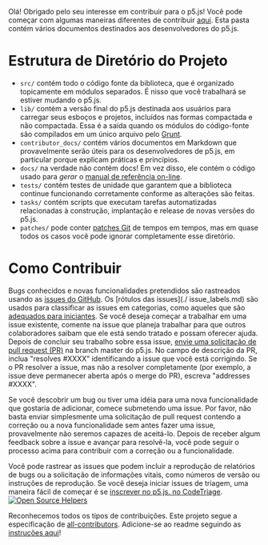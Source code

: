 Olá! Obrigado pelo seu interesse em contribuir para o p5.js! Você pode começar com algumas maneiras diferentes de contribuir [aqui](https://p5js.org/community/#contribute). Esta pasta contém vários documentos destinados aos desenvolvedores do p5.js.

# Estrutura de Diretório do Projeto

* `src/` contém todo o código fonte da biblioteca, que é organizado topicamente em módulos separados. É nisso que você trabalhará se estiver mudando o p5.js.
* `lib/` contém a versão final do p5.js destinada aos usuários para carregar seus esboços e projetos, incluídos nas formas compactada e não compactada. Essa é a saída quando os módulos do código-fonte são compilados em um único arquivo pelo [Grunt](https://gruntjs.com/).
* `contributor_docs/` contém vários documentos em Markdown que provavelmente serão úteis para os desenvolvedores de p5.js, em particular porque explicam práticas e princípios.
* `docs/` na verdade não contém docs! Em vez disso, ele contém o código usado para *gerar* o [manual de referência on-line](https://p5js.org/reference/).
* `tests/` contém testes de unidade que garantem que a biblioteca continue funcionando corretamente conforme as alterações são feitas.
* `tasks/` contém scripts que executam tarefas automatizadas relacionadas à construção, implantação e release de novas versões do p5.js.
* `patches/` pode conter [patches Git](https://git-scm.com/docs/git-format-patch) de tempos em tempos, mas em quase todos os casos você pode ignorar completamente esse diretório.

# Como Contribuir

Bugs conhecidos e novas funcionalidades pretendidos são rastreados usando as [issues do GitHub](https://github.com/processing/p5.js/issues). Os [rótulos das issues](./ issue_labels.md) são usados para classificar as issues em categorias, como aqueles que são [adequados para iniciantes](https://github.com/processing/p5.js/labels/level%3Abeginner). Se você deseja começar a trabalhar em uma issue existente, comente na issue que planeja trabalhar para que outros colaboradores saibam que ele está sendo tratado e possam oferecer ajuda. Depois de concluir seu trabalho sobre essa issue, [envie uma solicitação de pull request (PR)](./preparing_a_pull_request.md) na branch master do p5.js. No campo de descrição da PR, inclua "resolves #XXXX" identificando a issue que você está corrigindo. Se o PR resolver a issue, mas não a resolver completamente (por exemplo, a issue deve permanecer aberta após o merge do PR), escreva "addresses #XXXX".

Se você descobrir um bug ou tiver uma idéia para uma nova funcionalidade que gostaria de adicionar, comece submetendo uma issue. Por favor, não basta enviar simplesmente uma solicitação de pull request contendo a correção ou a nova funcionalidade sem antes fazer uma issue, provavelmente não seremos capazes de aceitá-lo. Depois de receber algum feedback sobre a issue e avançar para resolvê-la, você pode seguir o processo acima para contribuir com a correção ou a funcionalidade.

Você pode rastrear as issues que podem incluir a reprodução de relatórios de bugs ou a solicitação de informações vitais, como números de versão ou instruções de reprodução. Se você deseja iniciar issues de triagem, uma maneira fácil de começar é se [inscrever no p5.js. no CodeTriage](https://www.codetriage.com/processing/p5.js). [![Open Source Helpers](https://www.codetriage.com/processing/p5.js/badges/users.svg)](https://www.codetriage.com/processing/p5.js)

Reconhecemos todos os tipos de contribuições. Este projeto segue a especificação de [all-contributors](https://github.com/kentcdodds/all-contributors). Adicione-se ao readme seguindo as [instruções aqui](https://github.com/processing/p5.js/issues/2309)!